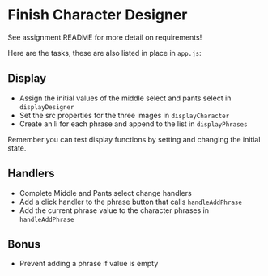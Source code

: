 # Finish Character Designer

See assignment README for more detail on requirements!

Here are the tasks, these are also listed in place in `app.js`:


## Display

- Assign the initial values of the middle select and pants select in `displayDesigner`
- Set the src properties for the three images in `displayCharacter`
- Create an li for each phrase and append to the list in `displayPhrases`

Remember you can test display functions by setting and changing the initial state.

## Handlers

- Complete Middle and Pants select change handlers
- Add a click handler to the phrase button that calls `handleAddPhrase`
- Add the current phrase value to the character phrases in `handleAddPhrase`

## Bonus

- Prevent adding a phrase if value is empty
